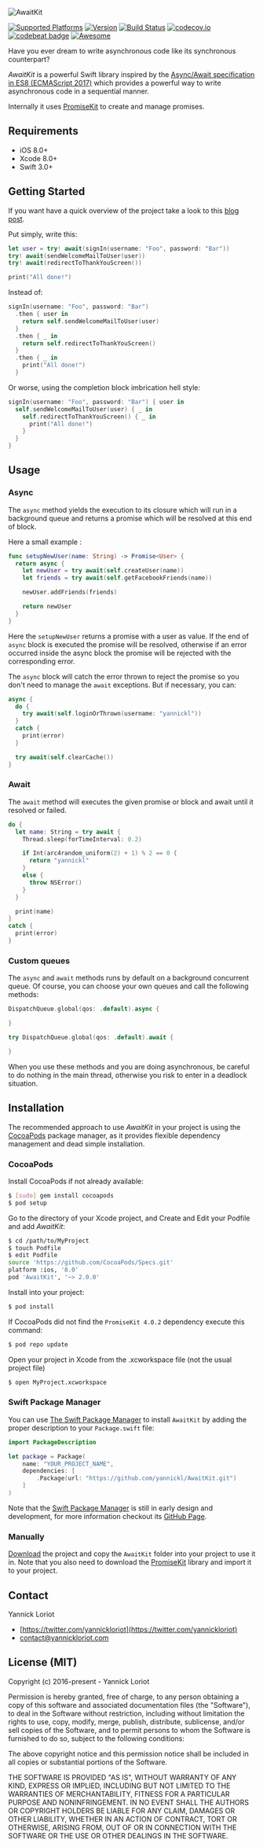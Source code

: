 ![AwaitKit](http://yannickloriot.com/resources/AwaitKit-Arista-Banner.png)

[![Supported Platforms](https://cocoapod-badges.herokuapp.com/p/AwaitKit/badge.svg)](http://cocoadocs.org/docsets/AwaitKit/) [![Version](https://cocoapod-badges.herokuapp.com/v/AwaitKit/badge.svg)](http://cocoadocs.org/docsets/AwaitKit/) 
[![Build Status](https://travis-ci.org/arturgrigor/AwaitKit.svg?branch=master)](https://travis-ci.org/arturgrigor/AwaitKit) 
[![codecov.io](http://codecov.io/github/yannickl/AwaitKit/coverage.svg?branch=master)](http://codecov.io/github/yannickl/AwaitKit?branch=master) 
[![codebeat badge](https://codebeat.co/badges/212dd077-388c-4b0a-8829-9ccf16d0a200)](https://codebeat.co/projects/github-com-yannickl-awaitkit) 
[![Awesome](https://cdn.rawgit.com/sindresorhus/awesome/d7305f38d29fed78fa85652e3a63e154dd8e8829/media/badge.svg)](https://github.com/sindresorhus/awesome)

Have you ever dream to write asynchronous code like its synchronous counterpart?

_AwaitKit_ is a powerful Swift library inspired by the [Async/Await specification in ES8 (ECMAScript 2017)](https://github.com/tc39/ecmascript-asyncawait) which provides a powerful way to write asynchronous code in a sequential manner.

Internally it uses [PromiseKit](https://github.com/mxcl/PromiseKit) to create and manage promises.
## Requirements

- iOS 8.0+
- Xcode 8.0+
- Swift 3.0+

## Getting Started

If you want have a quick overview of the project take a look to this [blog post](http://yannickloriot.com/2016/05/awaitkit/).

Put simply, write this:

```swift
let user = try! await(signIn(username: "Foo", password: "Bar"))
try! await(sendWelcomeMailToUser(user))
try! await(redirectToThankYouScreen())

print("All done!")
```

Instead of:

```swift
signIn(username: "Foo", password: "Bar")
  .then { user in
    return self.sendWelcomeMailToUser(user)
  }
  .then { _ in
    return self.redirectToThankYouScreen()
  }
  .then { _ in
    print("All done!")
  }
```

Or worse, using the completion block imbrication hell style:

```swift
signIn(username: "Foo", password: "Bar") { user in
  self.sendWelcomeMailToUser(user) { _ in
    self.redirectToThankYouScreen() { _ in
      print("All done!")
    }
  }
}
```

## Usage

### Async

The `async` method yields the execution to its closure which will run in a background queue and returns a promise which will be resolved at this end of block.

Here a small example :

```swift
func setupNewUser(name: String) -> Promise<User> {  
  return async {
    let newUser = try await(self.createUser(name))
    let friends = try await(self.getFacebookFriends(name))

    newUser.addFriends(friends)

    return newUser
  }
}
```

Here the `setupNewUser` returns a promise with a user as value. If the end of `async` block is executed the promise will be resolved, otherwise if an error occurred inside the async block the promise will be rejected with the corresponding error.

The `async` block will catch the error thrown to reject the promise so you don't need to manage the `await` exceptions. But if necessary, you can:

```swift
async {
  do {
    try await(self.loginOrThrown(username: "yannickl"))
  }
  catch {
    print(error)
  }

  try await(self.clearCache())
}
```

### Await

The `await` method will executes the given promise or block and await until it resolved or failed.

```swift
do {
  let name: String = try await {
    Thread.sleep(forTimeInterval: 0.2)

    if Int(arc4random_uniform(2) + 1) % 2 == 0 {
      return "yannickl"
    }
    else {
      throw NSError()
    }
  }

  print(name)
}
catch {
  print(error)
}
```

### Custom queues

The `async` and `await` methods runs by default on a background concurrent queue. Of course, you can choose your own queues and call the following methods:

```swift
DispatchQueue.global(qos: .default).async {

}

try DispatchQueue.global(qos: .default).await {

}
```

When you use these methods and you are doing asynchronous, be careful to do nothing in the main thread, otherwise you risk to enter in a deadlock situation.

## Installation

The recommended approach to use _AwaitKit_ in your project is using the [CocoaPods](http://cocoapods.org/) package manager, as it provides flexible dependency management and dead simple installation.

### CocoaPods

Install CocoaPods if not already available:

``` bash
$ [sudo] gem install cocoapods
$ pod setup
```
Go to the directory of your Xcode project, and Create and Edit your Podfile and add _AwaitKit_:

``` bash
$ cd /path/to/MyProject
$ touch Podfile
$ edit Podfile
source 'https://github.com/CocoaPods/Specs.git'
platform :ios, '8.0'
pod 'AwaitKit', '~> 2.0.0'
```

Install into your project:

``` bash
$ pod install
```

If CocoaPods did not find the `PromiseKit 4.0.2` dependency execute this command:

```bash
$ pod repo update
```

Open your project in Xcode from the .xcworkspace file (not the usual project file)

``` bash
$ open MyProject.xcworkspace
```

### Swift Package Manager

You can use [The Swift Package Manager](https://swift.org/package-manager) to install `AwaitKit` by adding the proper description to your `Package.swift` file:

```swift
import PackageDescription

let package = Package(
    name: "YOUR_PROJECT_NAME",
    dependencies: [
        .Package(url: "https://github.com/yannickl/AwaitKit.git")
    ]
)
```

Note that the [Swift Package Manager](https://swift.org/package-manager) is still in early design and development, for more information checkout its [GitHub Page](https://github.com/apple/swift-package-manager).

### Manually

[Download](https://github.com/YannickL/AwaitKit/archive/master.zip) the project and copy the `AwaitKit` folder into your project to use it in. Note that you also need to download the [PromiseKit](https://github.com/mxcl/PromiseKit) library and import it to your project.

## Contact

Yannick Loriot
 - [https://twitter.com/yannickloriot](https://twitter.com/yannickloriot)
 - [contact@yannickloriot.com](mailto:contact@yannickloriot.com)


## License (MIT)

Copyright (c) 2016-present - Yannick Loriot

Permission is hereby granted, free of charge, to any person obtaining a copy
of this software and associated documentation files (the "Software"), to deal
in the Software without restriction, including without limitation the rights
to use, copy, modify, merge, publish, distribute, sublicense, and/or sell
copies of the Software, and to permit persons to whom the Software is
furnished to do so, subject to the following conditions:

The above copyright notice and this permission notice shall be included in
all copies or substantial portions of the Software.

THE SOFTWARE IS PROVIDED "AS IS", WITHOUT WARRANTY OF ANY KIND, EXPRESS OR
IMPLIED, INCLUDING BUT NOT LIMITED TO THE WARRANTIES OF MERCHANTABILITY,
FITNESS FOR A PARTICULAR PURPOSE AND NONINFRINGEMENT. IN NO EVENT SHALL THE
AUTHORS OR COPYRIGHT HOLDERS BE LIABLE FOR ANY CLAIM, DAMAGES OR OTHER
LIABILITY, WHETHER IN AN ACTION OF CONTRACT, TORT OR OTHERWISE, ARISING FROM,
OUT OF OR IN CONNECTION WITH THE SOFTWARE OR THE USE OR OTHER DEALINGS IN
THE SOFTWARE.
